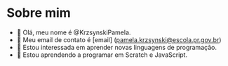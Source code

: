 # Sobre mim
- 👋 Olá, meu nome é  @KrzsynskiPamela.
- 👀 Meu email de contato é [email] (pamela.krzsynski@escola.pr.gov.br)
- 🌱 Estou interessada em aprender novas linguagens de programação.
- 💞️ Estou aprendendo a programar em Scratch e JavaScript.
